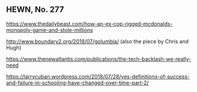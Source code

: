 ## HEWN, No. 277

https://www.thedailybeast.com/how-an-ex-cop-rigged-mcdonalds-monopoly-game-and-stole-millions

http://www.boundary2.org/2018/07/golumbia/ (also the piece by Chris and Hugh)

https://www.thenewatlantis.com/publications/the-tech-backlash-we-really-need

https://larrycuban.wordpress.com/2018/07/28/yes-definitions-of-success-and-failure-in-schooling-have-changed-over-time-part-2/
